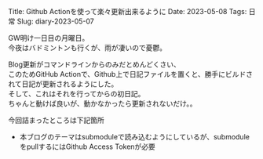 Title: Github Actionを使って楽々更新出来るように
Date: 2023-05-08
Tags: 日常
Slug: diary-2023-05-07

GW明け一日目の月曜日。  
今夜はバドミントンも行くが、雨が凄いので憂鬱。  

Blog更新がコマンドラインからのみだとめんどくさい、  
このためGitHub Actionで、Github上で日記ファイルを置くと、勝手にビルドされて日記が更新されるようにした。  
そして、これはそれを行ってからの初日記。  
ちゃんと動けば良いが、動かなかったら更新されないだけ。。  

今回詰まったところは下記箇所
* 本ブログのテーマはsubmoduleで読み込むようにしているが、submoduleをpullするにはGithub Access Tokenが必要  

